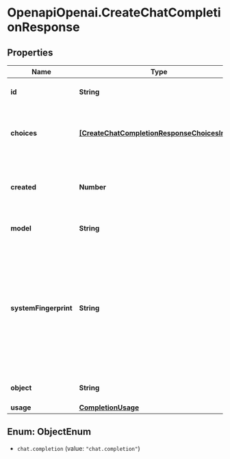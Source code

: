 # OpenapiOpenai.CreateChatCompletionResponse

## Properties

Name | Type | Description | Notes
------------ | ------------- | ------------- | -------------
**id** | **String** | A unique identifier for the chat completion. | 
**choices** | [**[CreateChatCompletionResponseChoicesInner]**](CreateChatCompletionResponseChoicesInner.md) | A list of chat completion choices. Can be more than one if &#x60;n&#x60; is greater than 1. | 
**created** | **Number** | The Unix timestamp (in seconds) of when the chat completion was created. | 
**model** | **String** | The model used for the chat completion. | 
**systemFingerprint** | **String** | This fingerprint represents the backend configuration that the model runs with.  Can be used in conjunction with the &#x60;seed&#x60; request parameter to understand when backend changes have been made that might impact determinism.  | [optional] 
**object** | **String** | The object type, which is always &#x60;chat.completion&#x60;. | 
**usage** | [**CompletionUsage**](CompletionUsage.md) |  | [optional] 



## Enum: ObjectEnum


* `chat.completion` (value: `"chat.completion"`)




